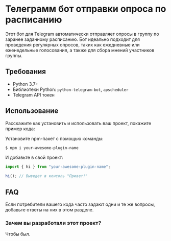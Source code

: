 # Телеграмм бот отправки опроса по расписанию 
Этот бот для Telegram автоматически отправляет опросы в группу по заранее заданному расписанию. Бот идеально подходит для проведения регулярных опросов, таких как ежедневные или еженедельные голосования, а также для сбора мнений участников группы.

## Требования

- Python 3.7+
- Библиотеки Python: `python-telegram-bot`, `apscheduler`
- Telegram API токен


## Использование
Расскажите как установить и использовать ваш проект, покажите пример кода:

Установите npm-пакет с помощью команды:
```sh
$ npm i your-awesome-plugin-name
```

И добавьте в свой проект:
```typescript
import { hi } from "your-awesome-plugin-name";

hi(); // Выведет в консоль "Привет!"
```

## FAQ 
Если потребители вашего кода часто задают одни и те же вопросы, добавьте ответы на них в этом разделе.

### Зачем вы разработали этот проект?
Чтобы был.
